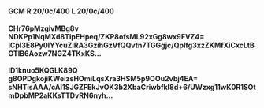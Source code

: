 #### GCM R 20/0c/400 L 20/0c/400
**CHr76pMzgivMBg8v**<br/>**NDKPp1NqMXd8TipEHpeq/ZKP8ofsML92xGg8wx9FVZ4=**<br/>**lCpl3E8Py0IYYcuZlRA3GzihGzVfQQvtn7TGGgjc/Qplfg3xzZKMfXiCxcLtBOTlB6Aozw7NGZ4TKxKS...**<br/><br/>
**ID1knuo5KQGLK89Q**<br/>**g8OPDgkojiKWeizsHOmiLqsXra3HSM5p9OOu2vbj4EA=**<br/>**sNHTisAAA/cAI1SJGZFEkJvOK3b2XbaCriwbfkI8d+6/UWzxg11wK0R1SOtmDpbMP2aKKsTTDvRN6nyh...**